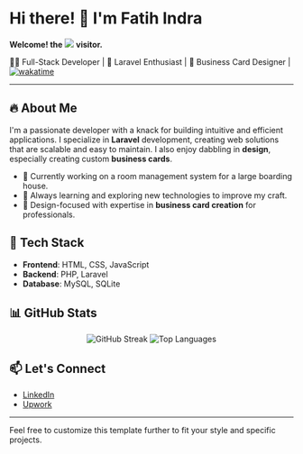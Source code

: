 # Hi there! 👋 I'm Fatih Indra
**Welcome! the**
![](https://moe-counter.glitch.me/get/@:FatihIndraa?theme=rule34)
**visitor.** 

👨‍💻 Full-Stack Developer | 🚀 Laravel Enthusiast | 🎨 Business Card Designer | [![wakatime](https://wakatime.com/badge/user/018ccdcf-f02a-4d8d-8f26-38cd878c7d0a.svg)](https://wakatime.com/@018ccdcf-f02a-4d8d-8f26-38cd878c7d0a)

---

## 🔥 About Me
I'm a passionate developer with a knack for building intuitive and efficient applications. I specialize in **Laravel** development, creating web solutions that are scalable and easy to maintain. I also enjoy dabbling in **design**, especially creating custom **business cards**.

- 💼 Currently working on a room management system for a large boarding house.
- 🌱 Always learning and exploring new technologies to improve my craft.
- 🎨 Design-focused with expertise in **business card creation** for professionals.

## 🔧 Tech Stack
- **Frontend**: HTML, CSS, JavaScript
- **Backend**: PHP, Laravel
- **Database**: MySQL, SQLite

## 📊 GitHub Stats
<p align="center"><img src="https://github-readme-streak-stats.herokuapp.com/?user=FatihIndraa&theme=tokyonight" alt="GitHub Streak" /> <img src="https://github-readme-stats.vercel.app/api/top-langs/?username=FatihIndraa&layout=compact&theme=tokyonight" alt="Top Languages" /> </p>


## 📫 Let's Connect
- [LinkedIn](https://www.linkedin.com/in/fatihindraa)
- [Upwork](https://www.upwork.com/freelancers/fatihindraa)

---

Feel free to customize this template further to fit your style and specific projects.
